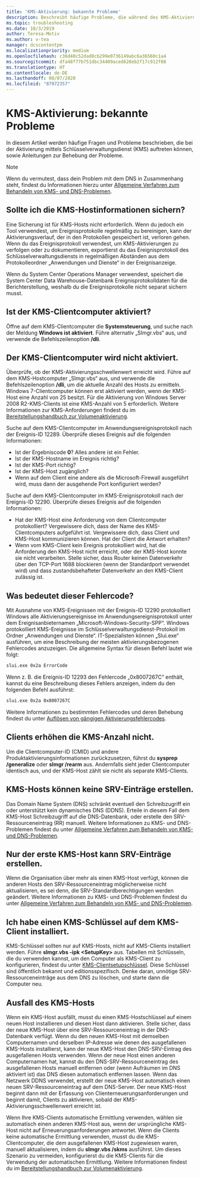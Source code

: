 ```yaml
---
title: 'KMS-Aktivierung: bekannte Probleme'
description: Beschreibt häufige Probleme, die während des KMS-Aktivierungsvorgangs auftreten können, und bietet Lösungen und Anleitungen.
ms.topic: troubleshooting
ms.date: 10/3/2019
author: Teresa-Motiv
ms.author: v-tea
manager: dcscontentpm
ms.localizationpriority: medium
ms.openlocfilehash: c36d40c52dad8cb299e0736149abc6a36560c1a4
ms.sourcegitcommit: dfa48f77b751dbc34409aced628eb2f17c912f08
ms.translationtype: HT
ms.contentlocale: de-DE
ms.lasthandoff: 08/07/2020
ms.locfileid: "87972357"
---
```

# <a name="kms-activation-known-issues"></a>KMS-Aktivierung: bekannte Probleme

In diesem Artikel werden häufige Fragen und Probleme beschrieben, die bei der Aktivierung mittels Schlüsselverwaltungsdienst (KMS) auftreten können, sowie Anleitungen zur Behebung der Probleme.

> [!NOTE]
> Wenn du vermutest, dass dein Problem mit dem DNS in Zusammenhang steht, findest du Informationen hierzu unter [Allgemeine Verfahren zum Behandeln von KMS- und DNS-Problemen](common-troubleshooting-procedures-kms-dns.md).

## <a name="should-i-back-up-kms-host-information"></a>Sollte ich die KMS-Hostinformationen sichern?

Eine Sicherung ist für KMS-Hosts nicht erforderlich. Wenn du jedoch ein Tool verwendest, um Ereignisprotokolle regelmäßig zu bereinigen, kann der Aktivierungsverlauf, der in den Protokollen gespeichert ist, verloren gehen. Wenn du das Ereignisprotokoll verwendest, um KMS-Aktivierungen zu verfolgen oder zu dokumentieren, exportierst du das Ereignisprotokoll des Schlüsselverwaltungsdiensts in regelmäßigen Abständen aus dem Protokolleordner „Anwendungen und Dienste“ in der Ereignisanzeige.

Wenn du System Center Operations Manager verwendest, speichert die System Center Data Warehouse-Datenbank Ereignisprotokolldaten für die Berichterstellung, weshalb du die Ereignisprotokolle nicht separat sichern musst.

## <a name="is-the-kms-client-computer-activated"></a>Ist der KMS-Clientcomputer aktiviert?

Öffne auf dem KMS-Clientcomputer die **Systemsteuerung**, und suche nach der Meldung **Windows ist aktiviert**. Führe alternativ „Slmgr.vbs“ aus, und verwende die Befehlszeilenoption **/dli**.

## <a name="the-kms-client-computer-does-not-activate"></a>Der KMS-Clientcomputer wird nicht aktiviert.

Überprüfe, ob der KMS-Aktivierungsschwellenwert erreicht wird. Führe auf dem KMS-Hostcomputer „Slmgr.vbs“ aus, und verwende die Befehlszeilenoption **/dli**, um die aktuelle Anzahl des Hosts zu ermitteln. Windows 7-Clientcomputer können erst aktiviert werden, wenn der KMS-Host eine Anzahl von 25 besitzt. Für die Aktivierung von Windows Server 2008 R2-KMS-Clients ist eine KMS-Anzahl von 5 erforderlich. Weitere Informationen zur KMS-Anforderungen findest du im [Bereitstellungshandbuch zur Volumenaktivierung](https://go.microsoft.com/fwlink/?linkid=155926).

Suche auf dem KMS-Clientcomputer im Anwendungsereignisprotokoll nach der Ereignis-ID 12289. Überprüfe dieses Ereignis auf die folgenden Informationen:

- Ist der Ergebniscode **0**? Alles andere ist ein Fehler.
- Ist der KMS-Hostname im Ereignis richtig?
- Ist der KMS-Port richtig?
- Ist der KMS-Host zugänglich?
- Wenn auf dem Client eine andere als die Microsoft-Firewall ausgeführt wird, muss dann der ausgehende Port konfiguriert werden?

Suche auf dem KMS-Clientcomputer im KMS-Ereignisprotokoll nach der Ereignis-ID 12290. Überprüfe dieses Ereignis auf die folgenden Informationen:

- Hat der KMS-Host eine Anforderung von dem Clientcomputer protokolliert? Vergewissere dich, dass der Name des KMS-Clientcomputers aufgeführt ist. Vergewissere dich, dass Client und KMS-Host kommunizieren können. Hat der Client die Antwort erhalten?
- Wenn vom KMS-Client kein Ereignis protokolliert wird, hat die Anforderung den KMS-Host nicht erreicht, oder der KMS-Host konnte sie nicht verarbeiten. Stelle sicher, dass Router keinen Datenverkehr über den TCP-Port 1688 blockieren (wenn der Standardport verwendet wird) und dass zustandsbehafteter Datenverkehr an den KMS-Client zulässig ist.

## <a name="what-does-this-error-code-mean"></a>Was bedeutet dieser Fehlercode?

Mit Ausnahme von KMS-Ereignissen mit der Ereignis-ID 12290 protokolliert Windows alle Aktivierungsereignisse im Anwendungsereignisprotokoll unter dem Ereignisanbieternamen „Microsoft-Windows-Security-SPP“. Windows protokolliert KMS-Ereignisse im Schlüsselverwaltungsdienst-Protokoll im Ordner „Anwendungen und Dienste“. IT-Spezialisten können „Slui.exe“ ausführen, um eine Beschreibung der meisten aktivierungsbezogenen Fehlercodes anzuzeigen. Die allgemeine Syntax für diesen Befehl lautet wie folgt:

```cmd
slui.exe 0x2a ErrorCode
```

Wenn z. B. die Ereignis-ID 12293 den Fehlercode „0x8007267C“ enthält, kannst du eine Beschreibung dieses Fehlers anzeigen, indem du den folgenden Befehl ausführst:

```cmd
slui.exe 0x2a 0x8007267C
```

Weitere Informationen zu bestimmten Fehlercodes und deren Behebung findest du unter [Auflösen von gängigen Aktivierungsfehlercodes](activation-error-codes.md).

## <a name="clients-are-not-adding-to-the-kms-count"></a>Clients erhöhen die KMS-Anzahl nicht.

Um die Clientcomputer-ID (CMID) und andere Produktaktivierungsinformationen zurückzusetzen, führst du **sysprep /generalize** oder **slmgr /rearm** aus. Andernfalls sieht jeder Clientcomputer identisch aus, und der KMS-Host zählt sie nicht als separate KMS-Clients.

## <a name="kms-hosts-are-unable-to-create-srv-records"></a>KMS-Hosts können keine SRV-Einträge erstellen.

Das Domain Name System (DNS) schränkt eventuell den Schreibzugriff ein oder unterstützt kein dynamisches DNS (DDNS). Erteile in diesem Fall dem KMS-Host Schreibzugriff auf die DNS-Datenbank, oder erstelle den SRV-Ressourceneintrag (RR) manuell. Weitere Informationen zu KMS- und DNS-Problemen findest du unter [Allgemeine Verfahren zum Behandeln von KMS- und DNS-Problemen](common-troubleshooting-procedures-kms-dns.md).

## <a name="only-the-first-kms-host-is-able-to-create-srv-records"></a>Nur der erste KMS-Host kann SRV-Einträge erstellen.

Wenn die Organisation über mehr als einen KMS-Host verfügt, können die anderen Hosts den SRV-Ressourceneintrag möglicherweise nicht aktualisieren, es sei denn, die SRV-Standardberechtigungen werden geändert. Weitere Informationen zu KMS- und DNS-Problemen findest du unter [Allgemeine Verfahren zum Behandeln von KMS- und DNS-Problemen](common-troubleshooting-procedures-kms-dns.md).

## <a name="i-installed-a-kms-key-on-the-kms-client"></a>Ich habe einen KMS-Schlüssel auf dem KMS-Client installiert.

KMS-Schlüssel sollten nur auf KMS-Hosts, nicht auf KMS-Clients installiert werden. Führe **slmgr.vbs -ipk &lt;SetupKey&gt;** aus. Tabellen mit Schlüsseln, die du verwenden kannst, um den Computer als KMS-Client zu konfigurieren, findest du unter [KMS-Clientsetupschlüssel](KMSclientkeys.md). Diese Schlüssel sind öffentlich bekannt und editionsspezifisch. Denke daran, unnötige SRV-Ressourceneinträge aus dem DNS zu löschen, und starte dann die Computer neu.

## <a name="a-kms-host-failed"></a>Ausfall des KMS-Hosts

Wenn ein KMS-Host ausfällt, musst du einen KMS-Hostschlüssel auf einem neuen Host installieren und diesen Host dann aktivieren. Stelle sicher, dass der neue KMS-Host über eine SRV-Ressourceneintrag in der DNS-Datenbank verfügt. Wenn du den neuen KMS-Host mit demselben Computernamen und derselben IP-Adresse wie denen des ausgefallenen KMS-Hosts installierst, kann der neue KMS-Host den DNS-SRV-Eintrag des ausgefallenen Hosts verwenden. Wenn der neue Host einen anderen Computernamen hat, kannst du den DNS-SRV-Ressourceneintrag des ausgefallenen Hosts manuell entfernen oder (wenn Aufräumen im DNS aktiviert ist) das DNS diesen automatisch entfernen lassen. Wenn das Netzwerk DDNS verwendet, erstellt der neue KMS-Host automatisch einen neuen SRV-Ressourceneintrag auf dem DNS-Server. Der neue KMS-Host beginnt dann mit der Erfassung von Clienterneuerungsanforderungen und beginnt damit, Clients zu aktivieren, sobald der KMS-Aktivierungsschwellenwert erreicht ist.

Wenn Ihre KMS-Clients automatische Ermittlung verwenden, wählen sie automatisch einen anderen KMS-Host aus, wenn der ursprüngliche KMS-Host nicht auf Erneuerungsanforderungen antwortet. Wenn die Clients keine automatische Ermittlung verwenden, musst du die KMS-Clientcomputer, die dem ausgefallenen KMS-Host zugewiesen waren, manuell aktualisieren, indem du **slmgr.vbs /skms** ausführst. Um dieses Szenario zu vermeiden, konfigurierst du die KMS-Clients für die Verwendung der automatischen Ermittlung. Weitere Informationen findest du im [Bereitstellungshandbuch zur Volumenaktivierung](https://go.microsoft.com/fwlink/?linkid=150083).
